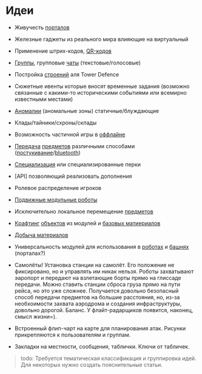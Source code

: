 # Идеи

* Живучесть [порталов](building)
* Железные гаджеты из реального мира влияющие на виртуальный
* Применение штрих-кодов, [QR-кодов](qr-codes)
* [Группы](groups), групповые [чаты](messaging) (текстовые/голосовые)
* Постройка [строений](building) аля Tower Defence
* Сюжетные ивенты которые вносят временные задания (возможно связанные с какими-то историческими событиями или всемирно известными местами)
* [Аномалии](anomaly) (аномальные зоны) статичные/блуждающие
* Клады/тайники/схроны/склады
* Возможность частичной игры в [оффлайне](offline)
* [Передача](transfer) [предметов](items) различными способами ([постукивание](knocking)/[bluetooth](bt))
* [Специализация](spec) или специализированные перки
* [API] позволяющий реализовать дополнения
* Ролевое распределение игроков
* [Подвижные модульные роботы](bot)
* Исключительно локальное перемещение [предметов](items)
* [Крафтинг](crafting) [объектов](items) из модулей и [базовых матиериалов](base-material)
* [Добыча материалов](mining)
* Универсальность модулей для использования в [роботах](bot) и [башнях](building) (порталах?)

* Самолёты! Установка станции на самолёт. Его положение не фиксировано, но и управлять им никак нельзя. 
Роботы захватывают эаропорт и передают на взлетающие борты прямо на глиссаде передачи.
Можно ставить станции сброса груза прямо на пути рейса, но это уже сложнее. Получается довольно безопасный
способ передачи предметов на большие расстояния, но, из-за необхоимости захвата аэродрома и создания инфраструктуры, довольно дорогой. Баланс.
У флайт-радарщиков появится, наконец, смысл жизни=).

* Встроенный флип-чарт на карте для планирования атак. Рисунки прикрепляются к пользователям и группам.
* Закладки на местности, сообщения, таблички. Ключи от табличек.

> todo: Требуется тематическая классификация и группировка идей. Для некоторых нужно создать пояснительные статьи.

